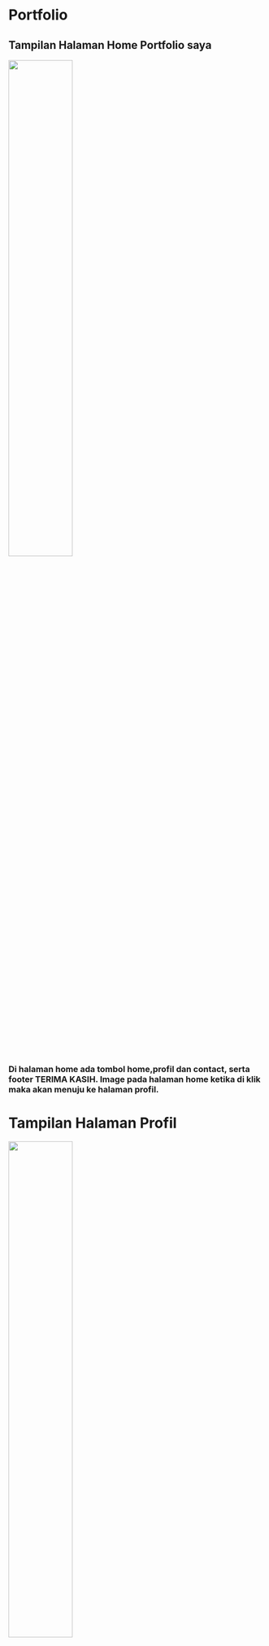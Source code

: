 # Portfolio

## Tampilan Halaman Home Portfolio saya

<img src="https://github.com/user-attachments/assets/cdd7d778-cf5f-4947-8c22-44becd11b206" style="width:50%" />

### Di halaman home ada tombol home,profil dan contact, serta footer  TERIMA KASIH. Image pada halaman home ketika di klik maka akan menuju ke halaman profil.

<h1>Tampilan Halaman Profil </h1>

<img src="https://github.com/user-attachments/assets/8656d7de-68bb-4a6c-85b8-9d6fd6fee5c0" style="width:50%"  />

### Tampilan Halaman Profil ada logo yang tulisan Portfolio tombol home,profil dan kontak, dan tombol read more ketika di klik maka akan langsung ke akun instagram saya.
 
## Tampilan Halaman Contact

<img src="https://github.com/user-attachments/assets/fa65508d-85b2-4b58-94bb-18843a1fe30f" style="width:50%" />

### Di halaman Contact ada juga logo yang tertulis contact tombol home,profil dan kontak serta tombol read more yang ketika di klik maka akan menuju ke halaman profil.

 ## Link
[clik me](https://tegar-z4zq.vercel.app/)

# TERIMA KASIH














